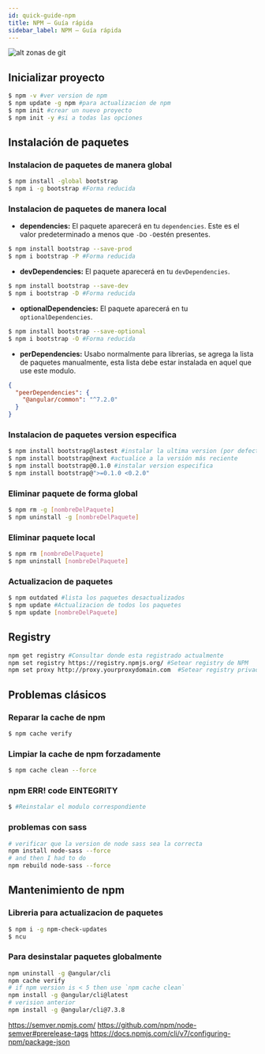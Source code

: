 ```yaml
---
id: quick-guide-npm
title: NPM – Guía rápida
sidebar_label: NPM – Guía rápida
---
```

![alt zonas de git](https://codigoonclick.com/wp-content/uploads/2019/05/npm-nodejs.jpeg)

Inicializar proyecto
-------
```bash
$ npm -v #ver version de npm 
$ npm update -g npm #para actualizacion de npm
$ npm init #crear un nuevo proyecto
$ npm init -y #si a todas las opciones
```

Instalación de paquetes
-------
### Instalacion de paquetes de manera global

```bash
$ npm install -global bootstrap 
$ npm i -g bootstrap #Forma reducida
```
### Instalacion de paquetes de manera local

- **dependencies:** El paquete aparecerá en tu `dependencies`. Este es el valor predeterminado a menos que `-D`o `-O`estén presentes.
```bash
$ npm install bootstrap --save-prod
$ npm i bootstrap -P #Forma reducida
```
- **devDependencies:** El paquete aparecerá en tu `devDependencies`.
```bash
$ npm install bootstrap --save-dev
$ npm i bootstrap -D #Forma reducida
```
- **optionalDependencies:** El paquete aparecerá en tu `optionalDependencies`.
```bash
$ npm install bootstrap --save-optional
$ npm i bootstrap -O #Forma reducida
```
- **perDependencies:** Usabo normalmente para librerias, se agrega la lista de paquetes manualmente, esta 
lista debe estar instalada en aquel que use este modulo.

```json
{
  "peerDependencies": {
    "@angular/common": "^7.2.0"
  }
}

```

### Instalacion de paquetes version especifica
```bash
$ npm install bootstrap@lastest #instalar la ultima version (por defecto)
$ npm install bootstrap@next #actualice a la versión más reciente
$ npm install bootstrap@0.1.0 #instalar version especifica
$ npm install bootstrap@">=0.1.0 <0.2.0"
```
### Eliminar paquete de forma global
```bash
$ npm rm -g [nombreDelPaquete]
$ npm uninstall -g [nombreDelPaquete]
```

### Eliminar paquete local
```bash
$ npm rm [nombreDelPaquete]
$ npm uninstall [nombreDelPaquete]
```
### Actualizacion de paquetes
```bash
$ npm outdated #lista los paquetes desactualizados
$ npm update #Actualizacion de todos los paquetes
$ npm update [nombreDelPaquete]
```
Registry
-------
```bash
npm get registry #Consultar donde esta registrado actualmente
npm set registry https://registry.npmjs.org/ #Setear registry de NPM
npm set proxy http://proxy.yourproxydomain.com  #Setear registry privado
```

Problemas clásicos
-------

### Reparar la cache de npm
```bash
$ npm cache verify
```
### Limpiar la cache de npm forzadamente
```bash
$ npm cache clean --force
```
### npm ERR! code EINTEGRITY
```bash
$ #Reinstalar el modulo correspondiente
```
### problemas con sass
```bash
# verificar que la version de node sass sea la correcta
npm install node-sass --force
# and then I had to do
npm rebuild node-sass --force
```


Mantenimiento de npm
-------
### Libreria para actualizacion de paquetes
```bash
$ npm i -g npm-check-updates
$ ncu
```

### Para desinstalar paquetes globalmente
```bash
npm uninstall -g @angular/cli
npm cache verify
# if npm version is < 5 then use `npm cache clean` 
npm install -g @angular/cli@latest
# verision anterior 
npm install -g @angular/cli@7.3.8
```

https://semver.npmjs.com/
https://github.com/npm/node-semver#prerelease-tags
https://docs.npmjs.com/cli/v7/configuring-npm/package-json




